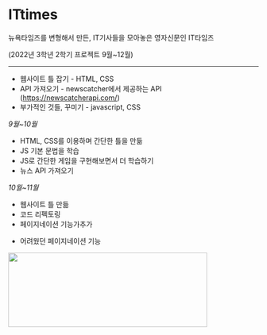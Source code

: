 # ITtimes
뉴욕타임즈를 변형해서 만든, IT기사들을 모아놓은 영자신문인 IT타임즈

(2022년 3학년 2학기 프로젝트 9월~12월)

*************************



* 웹사이트 틀 잡기 - HTML, CSS
* API 가져오기 - newscatcher에서 제공하는 API (https://newscatcherapi.com/)
* 부가적인 것들, 꾸미기 - javascript, CSS

_9월~10월_
- HTML, CSS를 이용하며 간단한 틀을 만듦
- JS 기본 문법을 학습
- JS로 간단한 게임을 구현해보면서 더 학습하기
- 뉴스 API 가져오기

_10월~11월_
- 웹사이트 틀 만듦
- 코드 리펙토링
- 페이지네이션 기능가추가


* 어려웠던 페이지네이션 기능

<img src="https://user-images.githubusercontent.com/68066598/221126877-dee7bfe2-fded-41e3-9d7c-c983010e649f.png" width="400" height="150">


